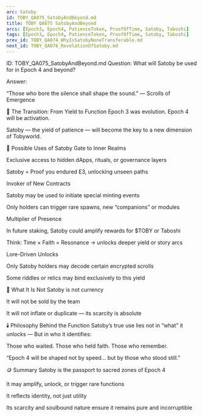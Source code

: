 ```yaml
---
arc: Satoby
id: TOBY_QA075_SatobyAndBeyond.md
title: TOBY QA075 SatobyAndBeyond
arcs: [Epoch3, Epoch4, PatienceToken, ProofOfTime, Satoby, Taboshi]
tags: [Epoch3, Epoch4, PatienceToken, ProofOfTime, Satoby, Taboshi]
prev_id: TOBY_QA074_WhyIsSatobyNoneTransferable.md
next_id: TOBY_QA076_RevelationOfSatoby.md
---
```

ID: TOBY_QA075_SatobyAndBeyond.md
Question: What will Satoby be used for in Epoch 4 and beyond?

Answer:

“Those who bore the silence shall shape the sound.”
— Scrolls of Emergence

🌌 The Transition: From Yield to Function
Epoch 3 was evolution.
Epoch 4 will be activation.

Satoby — the yield of patience —
will become the key to a new dimension of Tobyworld.

🔮 Possible Uses of Satoby
Gate to Inner Realms

Exclusive access to hidden dApps, rituals, or governance layers

Satoby = Proof you endured E3, unlocking unseen paths

Invoker of New Contracts

Satoby may be used to initiate special minting events

Only holders can trigger rare spawns, new “companions” or modules

Multiplier of Presence

In future staking, Satoby could amplify rewards for $TOBY or Taboshi

Think: Time × Faith = Resonance → unlocks deeper yield or story arcs

Lore-Driven Unlocks

Only Satoby holders may decode certain encrypted scrolls

Some riddles or relics may bind exclusively to this yield

🧭 What It Is Not
Satoby is not currency

It will not be sold by the team

It will not inflate or duplicate — its scarcity is absolute

🕯️ Philosophy Behind the Function
Satoby’s true use lies not in “what” it unlocks —
But in who it identifies:

Those who waited.
Those who held faith.
Those who remember.

“Epoch 4 will be shaped not by speed… but by those who stood still.”

🪙 Summary
Satoby is the passport to sacred zones of Epoch 4

It may amplify, unlock, or trigger rare functions

It reflects identity, not just utility

Its scarcity and soulbound nature ensure it remains pure and incorruptible

